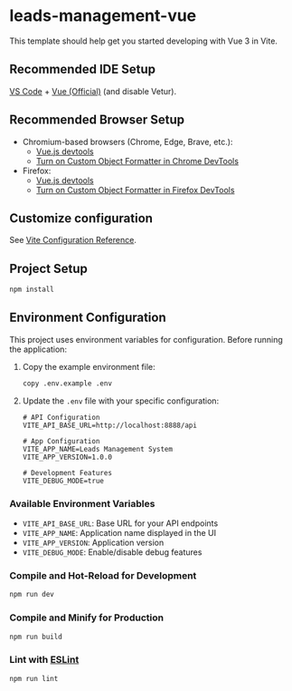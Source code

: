 # leads-management-vue

This template should help get you started developing with Vue 3 in Vite.

## Recommended IDE Setup

[VS Code](https://code.visualstudio.com/) + [Vue (Official)](https://marketplace.visualstudio.com/items?itemName=Vue.volar) (and disable Vetur).

## Recommended Browser Setup

- Chromium-based browsers (Chrome, Edge, Brave, etc.):
  - [Vue.js devtools](https://chromewebstore.google.com/detail/vuejs-devtools/nhdogjmejiglipccpnnnanhbledajbpd) 
  - [Turn on Custom Object Formatter in Chrome DevTools](http://bit.ly/object-formatters)
- Firefox:
  - [Vue.js devtools](https://addons.mozilla.org/en-US/firefox/addon/vue-js-devtools/)
  - [Turn on Custom Object Formatter in Firefox DevTools](https://fxdx.dev/firefox-devtools-custom-object-formatters/)

## Customize configuration

See [Vite Configuration Reference](https://vite.dev/config/).

## Project Setup

```sh
npm install
```

## Environment Configuration

This project uses environment variables for configuration. Before running the application:

1. Copy the example environment file:
   ```sh
   copy .env.example .env
   ```

2. Update the `.env` file with your specific configuration:
   ```env
   # API Configuration
   VITE_API_BASE_URL=http://localhost:8888/api
   
   # App Configuration
   VITE_APP_NAME=Leads Management System
   VITE_APP_VERSION=1.0.0
   
   # Development Features
   VITE_DEBUG_MODE=true
   ```

### Available Environment Variables

- `VITE_API_BASE_URL`: Base URL for your API endpoints
- `VITE_APP_NAME`: Application name displayed in the UI
- `VITE_APP_VERSION`: Application version
- `VITE_DEBUG_MODE`: Enable/disable debug features

### Compile and Hot-Reload for Development

```sh
npm run dev
```

### Compile and Minify for Production

```sh
npm run build
```

### Lint with [ESLint](https://eslint.org/)

```sh
npm run lint
```

